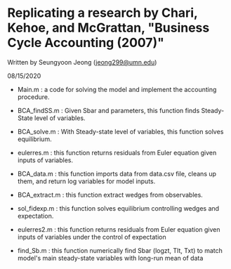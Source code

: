 
# Replicating a research by Chari, Kehoe, and McGrattan, "Business Cycle Accounting (2007)"

  Written by Seungyoon Jeong (jeong299@umn.edu)      
  				               
  08/15/2020					       


- Main.m : a code for solving the model and implement the accounting procedure.

- BCA_findSS.m : Given Sbar and parameters, this function finds Steady-State level of variables.

- BCA_solve.m : With Steady-state level of variables, this function solves equilibrium.
	 	
- eulerres.m : this function returns residuals from Euler equation given inputs of variables.

- BCA_data.m : this function imports data from data.csv file, cleans up them, and return log variables for model inputs.

- BCA_extract.m : this function extract wedges from observables.

- sol_fidexp.m : this function solves equilibrium controlling wedges and expectation.

- eulerres2.m : this function returns residuals from Euler equation given inputs of variables under the control of expectation

- find_Sb.m : this function numerically find Sbar (logzt, Tlt, Txt) to match model's main steady-state variables with long-run mean of data

